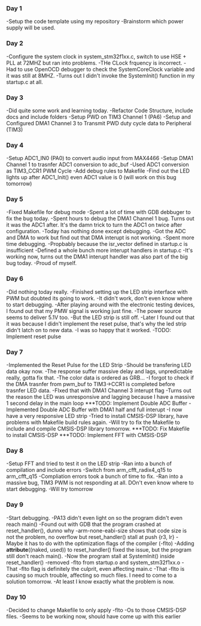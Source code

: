 ### Day 1
-Setup the code template using my repository
-Brainstorm which power supply will be used.

### Day 2
-Configure the system clock in system_stm32f1xx.c, switch to use HSE + PLL at 72MHZ but ran into problems.
-THe CLock frquency is incorrect.
-Had to use OpenOCD debugger to check the SystemCoreClock variable and it was still at 8MHZ.
-Turns out I didn't invoke the SystemInit() function in my startup.c at all.

### Day 3
-Did quite some work and learning today.
-Refactor Code Structure, include docs and include folders
-Setup PWD on TIM3 Channel 1 (PA6) 
-Setup and Configured DMA1 Channel 3 to Transmit PWD duty cycle data to Peripheral (TIM3)


### Day 4
-Setup ADC1_IN0 (PA0) to convert audio input from MAX4466
-Setup DMA1 Channel 1 to trasnfer ADC1 conversion to adc_buf
-Used ADC1 conversion as TIM3_CCR1 PWM Cycle
-Add debug rules to Makefile
-Find out the LED lights up after ADC1_Init() even ADC1 value is 0 (will work on this bug tomorrow)


### Day 5
-Fixed Makefile for debug mode
-Spent a lot of time with GDB debbuger to fix the bug today.
-Spent hours to debug the DMA1 Channel 1 bug. Turns out it was the ADC1 after. It's the damn trick to turn the ADC1 on twice after configuration.
-Today has nothing done except debugging.
-Got the ADC and DMA to work but find out that DMA interupt is not working.
-Spent more time debugging.
-Propbably because the isr_vector defined in startup.c is insufficient
-Defined a whole bunch more interupt handlers in startup.c
-It's working now, turns out the DMA1 interupt handler was also part of the big bug today.
-Proud of myself.


### Day 6
-Did nothing today really.
-Finished setting up the LED strip interface with PWM but doubted its going to work.
-It didn't work, don't even know where to start debugging.
-After playing around with the electronic testing devices, I found out that my PMW signal is working just fine.
-The power source seems to deliver 5.1V too.
-But the LED strip is still off.
-Later I found out that it was because I didn't implement the reset pulse, that's why the led strip didn't latch on to new data.
-I was so happy that it worked.
-TODO: Implement reset pulse


### Day 7
-Implemented the Reset Pulse for the LED Strip
-Should be transfering LED data okay now.
-The response suffer massive delay and lags, unpredictable really, gotta fix that.
-The color data is ordered as GRB...
-I forgot to check if the DMA trasnfer from pwm_buf to TIM3->CCR1 is completed before trasnfer LED data.
-FIxed that with DMA1 Channel 3 interupt flag
-Turns out the reason the LED was unresponsive and lagging because I have a massive 1 second delay in the main loop
***TODO: Implement Double ADC Buffer
-Implemented Double ADC Buffer with DMA1 half and full interupt
-I now have a very responsive LED strip
-Tried to install CMSIS-DSP library, have problems with Makefile build rules again.
-Will try to fix the Makefile to include and compile CMSIS-DSP library tomorrow.
***TODO: Fix Makefile to install CMSIS-DSP
***TODO: Implement FFT with CMSIS-DSP


### Day 8
-Setup FFT and tried to test it on the LED strip
-Ran into a bunch of compilation and include errors
-Switch from arm_cfft_radix4_q15 to arm_cfft_q15
-Compliation errors took a bunch of time to fix.
-Ran into a massive bug, TIM3 PWM is not responding at all. DOn't even know where to start debugging.
-Will try tomorrow


### Day 9
-Start debugging.
-PA13 didn't even light on so the program didn't even reach main()
-Found out with GDB that the program crashed at reset_handler(), dunno why
-arm-none-eabi-size shows that code size is not the problem, no overflow but reset_handler() stall at push {r3, lr}
-Maybe it has to do with the optimization flags of the compiler (-flto)
-Adding __attribute__((naked, used)) to reset_handler() fixed the issue, but the program still don't reach main().
-Now the program stall at SystemInit() inside reset_handler()
-removed -flto from startup.o and system_stm32f1xx.o
-That -flto flag is definitely the culprit, even affecting main.c 
-That -flto is causing so much trouble, affecting so much files. I need to come to a solution tomorrow.
-At least I know exactly what the problem is now.


### Day 10
-Decided to change Makefile to only apply -flto -Os to those CMSIS-DSP files.
-Seems to be working now, should have come up with this earlier
